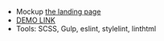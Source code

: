 - Mockup [the landing page](https://www.figma.com/file/nHz8bflIwJaWP3P99vKTH5/miami_home_new?node-id=0%3A2)
- [DEMO LINK](https://PolishchukViacheslav.github.io/layout_miami/)
- Tools: SCSS, Gulp, eslint, stylelint, linthtml

